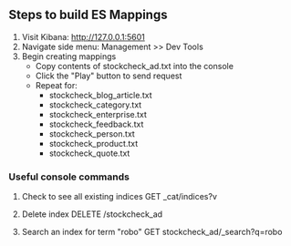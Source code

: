 ## Steps to build ES Mappings

1. Visit Kibana: http://127.0.0.1:5601
2. Navigate side menu: Management >> Dev Tools
3. Begin creating mappings
    - Copy contents of stockcheck_ad.txt into the console
    - Click the "Play" button to send request
    - Repeat for: 
    	- stockcheck_blog_article.txt
    	- stockcheck_category.txt
    	- stockcheck_enterprise.txt
    	- stockcheck_feedback.txt
    	- stockcheck_person.txt
    	- stockcheck_product.txt
    	- stockcheck_quote.txt

### Useful console commands
1. Check to see all existing indices
GET _cat/indices?v

2. Delete index
DELETE /stockcheck_ad

3. Search an index for term "robo"
GET stockcheck_ad/_search?q=robo